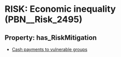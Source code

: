 # RISK: __Economic inequality__ (PBN__Risk_2495)

## Property: has_RiskMitigation

* [Cash payments to vulnerable groups](PBN__Mitigation_199)

